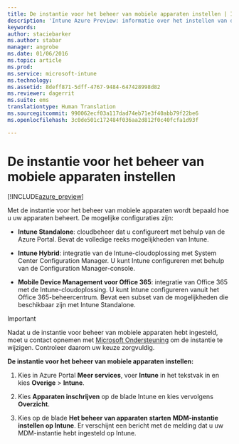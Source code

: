 ```yaml
---
title: De instantie voor het beheer van mobiele apparaten instellen | Intune Azure Preview | Microsoft Docs
description: 'Intune Azure Preview: informatie over het instellen van de instantie voor het beheer van mobiele apparaten in Intune. '
keywords: 
author: staciebarker
ms.author: stabar
manager: angrobe
ms.date: 01/06/2016
ms.topic: article
ms.prod: 
ms.service: microsoft-intune
ms.technology: 
ms.assetid: 8deff871-5dff-4767-9484-647428998d82
ms.reviewer: dagerrit
ms.suite: ems
translationtype: Human Translation
ms.sourcegitcommit: 990062ecf03a117dad74eb71e3f40abb79f22be6
ms.openlocfilehash: 3c0de501c172484f036aa2d812f0c40fcfa1d93f

---
```


# <a name="set-the-mobile-device-management-authority"></a>De instantie voor het beheer van mobiele apparaten instellen 

[!INCLUDE[azure_preview](../includes/azure_preview.md)]

Met de instantie voor het beheer van mobiele apparaten wordt bepaald hoe u uw apparaten beheert. De mogelijke configuraties zijn:

- **Intune Standalone**: cloudbeheer dat u configureert met behulp van de Azure Portal. Bevat de volledige reeks mogelijkheden van Intune.

- **Intune Hybrid**: integratie van de Intune-cloudoplossing met System Center Configuration Manager. U kunt Intune configureren met behulp van de Configuration Manager-console.

- **Mobile Device Management voor Office 365**: integratie van Office 365 met de Intune-cloudoplossing. U kunt Intune configureren vanuit het Office 365-beheercentrum. Bevat een subset van de mogelijkheden die beschikbaar zijn met Intune Standalone.

>[!IMPORTANT]
>Nadat u de instantie voor beheer van mobiele apparaten hebt ingesteld, moet u contact opnemen met [Microsoft Ondersteuning](https://docs.microsoft.com/intune/troubleshoot/how-to-get-support-for-microsoft-intune) om de instantie te wijzigen. Controleer daarom uw keuze zorgvuldig.

**De instantie voor het beheer van mobiele apparaten instellen:**

1. Kies in Azure Portal **Meer services**, voer **Intune** in het tekstvak in en kies **Overige** > **Intune**.

2. Kies **Apparaten inschrijven** op de blade Intune en kies vervolgens **Overzicht**.

3. Kies op de blade **Het beheer van apparaten starten** **MDM-instantie instellen op Intune**. Er verschijnt een bericht met de melding dat u uw MDM-instantie hebt ingesteld op Intune.



<!--HONumber=Feb17_HO1-->


